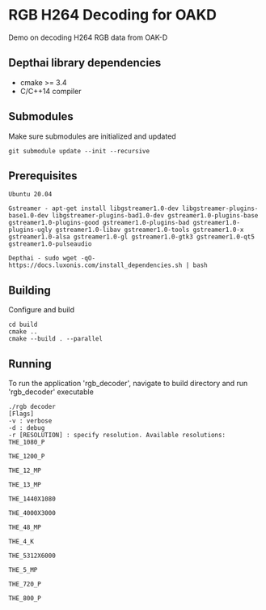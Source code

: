 # RGB H264 Decoding for OAKD

Demo on decoding H264 RGB data from OAK-D

## Depthai library dependencies
- cmake >= 3.4
- C/C++14 compiler
## Submodules
Make sure submodules are initialized and updated 
```
git submodule update --init --recursive
```

## Prerequisites 
```
Ubuntu 20.04

Gstreamer - apt-get install libgstreamer1.0-dev libgstreamer-plugins-base1.0-dev libgstreamer-plugins-bad1.0-dev gstreamer1.0-plugins-base gstreamer1.0-plugins-good gstreamer1.0-plugins-bad gstreamer1.0-plugins-ugly gstreamer1.0-libav gstreamer1.0-tools gstreamer1.0-x gstreamer1.0-alsa gstreamer1.0-gl gstreamer1.0-gtk3 gstreamer1.0-qt5 gstreamer1.0-pulseaudio

Depthai - sudo wget -qO- https://docs.luxonis.com/install_dependencies.sh | bash
```

## Building

Configure and build
```
cd build
cmake ..
cmake --build . --parallel
```

## Running

To run the application 'rgb_decoder', navigate to build directory and run 'rgb_decoder' executable
```
./rgb decoder
[Flags] 
-v : verbose
-d : debug
-r [RESOLUTION] : specify resolution. Available resolutions: 
THE_1080_P

THE_1200_P

THE_12_MP

THE_13_MP

THE_1440X1080

THE_4000X3000

THE_48_MP

THE_4_K

THE_5312X6000

THE_5_MP

THE_720_P

THE_800_P
```
